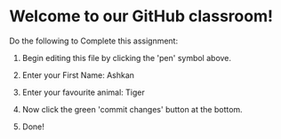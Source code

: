 # Welcome to our GitHub classroom!

Do the following to Complete this assignment:

1. Begin editing this file by clicking the 'pen' symbol above.

2. Enter your First Name: Ashkan

3. Enter your favourite animal: Tiger

4. Now click the green 'commit changes' button at the bottom.

5. Done!
